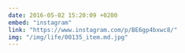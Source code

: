 ```yaml
---
date: 2016-05-02 15:20:09 +0200
embed: "instagram"
link: "https://www.instagram.com/p/BE6gp4bxwc8/"
img: "/img/life/00135_item.md.jpg"
---
```

